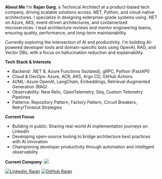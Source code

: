 **About Me**
I’m **Rajan Garg**, a Technical Architect at a product-based tech company, driving scalable solutions across .NET, Python, and cloud-native architectures. I specialize in designing enterprise-grade systems using .NET on Azure, AKS, event-driven architectures, and containerized microservices. I lead architecture reviews and mentor engineering teams, ensuring quality, performance, and long-term maintainability.

Currently exploring the intersection of AI and productivity. I'm building AI-powered developer tools and domain-specific bots using OpenAI, RAG, and Vector DBs, with a focus on hallucination reduction and explainability.

**Tech Stack & Interests**
- Backend: .NET 8, Azure Functions (Isolated), gRPC, Python (FastAPI)
- Cloud & DevOps: Azure, ACR, AKS, Argo CD, GitHub Actions
- AI/ML: Azure OpenAI, LangChain, Embeddings, Retrieval-Augmented Generation (RAG)
- Observability: New Relic, OpenTelemetry, Seq, Custom Telemetry Pipelines
- Patterns: Repository Pattern, Factory Pattern, Circuit Breakers, Retry/Timeout Strategies

**Current Focus**
- Building in public: Sharing real-world AI implementation journeys on LinkedIn
- Developing open-source tooling to bridge architecture best practices with AI innovation
- Championing developer productivity through automation and intelligent observability

**Current Company**: <a href="https://www.bold.com"><img src="https://www.bold.com/wp-content/themes/centric-pro/images/new-design/bold-logo.svg"></a>


[![Linkedin: Rajan](https://img.shields.io/badge/-Rajan-blue?style=flat-square&logo=Linkedin&logoColor=white&link=https://www.linkedin.com/in/rajan-garg-40a43245/)](https://www.linkedin.com/in/rajan-garg-40a43245/)
[![GitHub Rajan](https://img.shields.io/github/followers/Rajan2015?label=follow&style=social)](https://github.com/Rajan2015)
